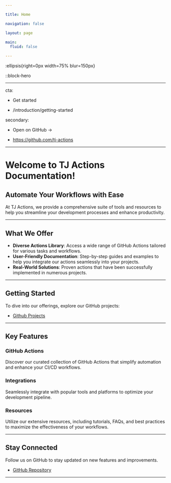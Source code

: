 ```yaml
---

title: Home

navigation: false

layout: page

main:
  fluid: false

---
```


:ellipsis{right=0px width=75% blur=150px}

::block-hero

---

cta:

- Get started

- /introduction/getting-started

secondary:

- Open on GitHub →
  
- https://github.com/tj-actions

---

# Welcome to TJ Actions Documentation!

## Automate Your Workflows with Ease

At TJ Actions, we provide a comprehensive suite of tools and resources to help you streamline your development processes and enhance productivity.

---

## What We Offer

- **Diverse Actions Library**: Access a wide range of GitHub Actions tailored for various tasks and workflows.
- **User-Friendly Documentation**: Step-by-step guides and examples to help you integrate our actions seamlessly into your projects.
- **Real-World Solutions**: Proven actions that have been successfully implemented in numerous projects.

---

## Getting Started

To dive into our offerings, explore our GitHub projects:

- [Github Projects](https://github.com/tj-actions)

---

## Key Features

### GitHub Actions

Discover our curated collection of GitHub Actions that simplify automation and enhance your CI/CD workflows.

### Integrations

Seamlessly integrate with popular tools and platforms to optimize your development pipeline.

### Resources

Utilize our extensive resources, including tutorials, FAQs, and best practices to maximize the effectiveness of your workflows.

---

## Stay Connected

Follow us on GitHub to stay updated on new features and improvements.

- [GitHub Repository](https://github.com/tj-actions)

---
